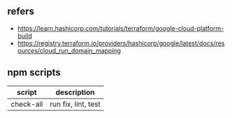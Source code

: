 ## refers
- https://learn.hashicorp.com/tutorials/terraform/google-cloud-platform-build
- https://registry.terraform.io/providers/hashicorp/google/latest/docs/resources/cloud_run_domain_mapping

## npm scripts
| script    | description         |
|-----------|---------------------|
| check-all | run fix, lint, test |
